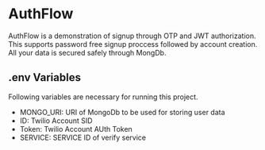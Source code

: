 # AuthFlow
AuthFlow is a demonstration of signup through OTP and JWT authorization. This supports password free signup proccess followed by account creation. All your data is secured safely through MongDb.
## .env Variables
Following variables are necessary for running this project.
- MONGO_URI: URI of MongoDb to be used for storing user data
- ID: Twilio Account SID
- Token: Twilio Account AUth Token
- SERVICE: SERVICE ID of verify service 

